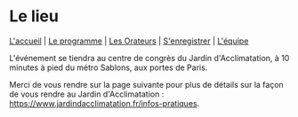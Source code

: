 # Le lieu

[L'accueil](index.html) | [Le programme](schedule.html) | [Les Orateurs](speakers.html) | [S'enregistrer](register.html) | [L'équipe](the-team.html)

L'événement se tiendra au centre de congrès du Jardin d'Acclimatation, à 10 minutes à pied du métro Sablons, aux portes de Paris. 

Merci de vous rendre sur la page suivante pour plus de détails sur la façon de vous rendre au Jardin d'Acclimatation : https://www.jardindacclimatation.fr/infos-pratiques.